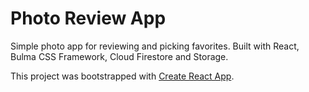# Photo Review App

Simple photo app for reviewing and picking favorites. Built with React, Bulma CSS Framework, Cloud Firestore and Storage.

This project was bootstrapped with [Create React App](https://github.com/facebook/create-react-app).
